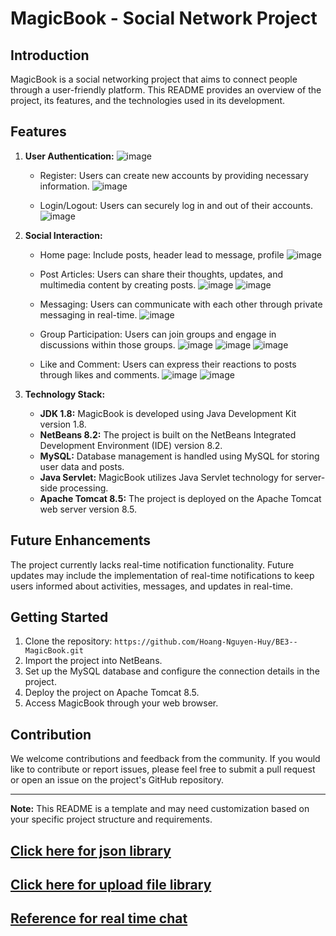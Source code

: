 # MagicBook - Social Network Project

## Introduction
MagicBook is a social networking project that aims to connect people through a user-friendly platform. This README provides an overview of the project, its features, and the technologies used in its development.

## Features
1. **User Authentication:**
   ![image](https://github.com/Hoang-Nguyen-Huy/BE3--MagicBook/assets/121879570/f2050f0b-fdaa-4d4e-929b-368507ba778e)
   
   - Register: Users can create new accounts by providing necessary information.
   ![image](https://github.com/Hoang-Nguyen-Huy/BE3--MagicBook/assets/121879570/de4baaef-526b-4321-91ee-be745bf485fa)

   - Login/Logout: Users can securely log in and out of their accounts.
    ![image](https://github.com/Hoang-Nguyen-Huy/BE3--MagicBook/assets/121879570/632d2ae3-0435-4c82-90b1-99ed94550eea)

3. **Social Interaction:**
   - Home page: Include posts, header lead to message, profile
     ![image](https://github.com/Hoang-Nguyen-Huy/BE3--MagicBook/assets/121879570/fea19a6c-05dc-4c7e-bbf4-87a58f11b9f0)
     
   - Post Articles: Users can share their thoughts, updates, and multimedia content by creating posts.
     ![image](https://github.com/Hoang-Nguyen-Huy/BE3--MagicBook/assets/121879570/e9efd87d-ffe3-4937-ad41-eb6d9211df33)
     ![image](https://github.com/Hoang-Nguyen-Huy/BE3--MagicBook/assets/121879570/f54d82bc-39d2-498c-85cc-00a39cba5b1b)
          
   - Messaging: Users can communicate with each other through private messaging in real-time.
     ![image](https://github.com/Hoang-Nguyen-Huy/BE3--MagicBook/assets/121879570/c90b6d25-f08a-4360-a1d7-c1e7b4198277)
     
   - Group Participation: Users can join groups and engage in discussions within those groups.
     ![image](https://github.com/Hoang-Nguyen-Huy/BE3--MagicBook/assets/121879570/afdb8be1-e67c-44c0-bf70-40d7bbbc339c)
     ![image](https://github.com/Hoang-Nguyen-Huy/BE3--MagicBook/assets/121879570/9f890461-c5d3-4fa7-a01c-47e1d79312e3)
     ![image](https://github.com/Hoang-Nguyen-Huy/BE3--MagicBook/assets/121879570/61e0a1af-7c5b-403c-a694-2cdc0241a8c4)

   - Like and Comment: Users can express their reactions to posts through likes and comments.
     ![image](https://github.com/Hoang-Nguyen-Huy/BE3--MagicBook/assets/121879570/2c07d20b-66fb-42a8-8192-06d916538522)
     ![image](https://github.com/Hoang-Nguyen-Huy/BE3--MagicBook/assets/121879570/161d931d-411a-48bb-b3dd-9ae08fa2f053)

4. **Technology Stack:**
   - **JDK 1.8:** MagicBook is developed using Java Development Kit version 1.8.
   - **NetBeans 8.2:** The project is built on the NetBeans Integrated Development Environment (IDE) version 8.2.
   - **MySQL:** Database management is handled using MySQL for storing user data and posts.
   - **Java Servlet:** MagicBook utilizes Java Servlet technology for server-side processing.
   - **Apache Tomcat 8.5:** The project is deployed on the Apache Tomcat web server version 8.5.

## Future Enhancements
The project currently lacks real-time notification functionality. Future updates may include the implementation of real-time notifications to keep users informed about activities, messages, and updates in real-time.

## Getting Started
1. Clone the repository: `https://github.com/Hoang-Nguyen-Huy/BE3--MagicBook.git`
2. Import the project into NetBeans.
3. Set up the MySQL database and configure the connection details in the project.
4. Deploy the project on Apache Tomcat 8.5.
5. Access MagicBook through your web browser.

## Contribution
We welcome contributions and feedback from the community. If you would like to contribute or report issues, please feel free to submit a pull request or open an issue on the project's GitHub repository.

---

**Note:** This README is a template and may need customization based on your specific project structure and requirements. 
## [Click here for json library](http://www.java2s.com/Code/Jar/c/Downloadcomfasterxmljacksoncorejar.htm)
## [Click here for upload file library](https://drive.google.com/file/d/1RBecDy4-vdBL6fsaQ_D-znriTT8HVmjP/view)
## [Reference for real time chat](https://www.youtube.com/watch?v=a0PPWwhw3OE&list=LL&index=1&t=460s)
